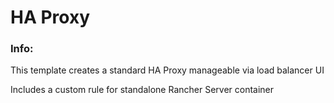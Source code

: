 # HA Proxy

### Info:

 This template creates a standard HA Proxy manageable via load balancer UI

 Includes a custom rule for standalone Rancher Server container

